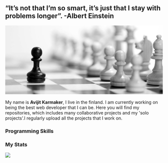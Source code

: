 ## “It’s not that I’m so smart, it’s just that I stay with problems longer”. -Albert Einstein

<img src="images/ngu-1.jpg">

My name is <b> Avijit Karmaker</b>, I live in the finland. I am currently working on being the best web developer that I can be. Here you will find my repositories, which includes many collaborative projects and my 'solo projects'.I regularly upload all the projects that I work on.  

### Programming Skills



### My Stats
 <img src="https://github-readme-stats.vercel.app/api?username=ajkacca457&count_private=true&show_icons=true&theme=dracula">

